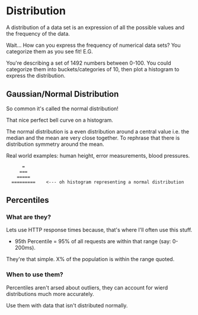 # Distribution

A distribution of a data set is an expression of all the possible values and the
frequency of the data.

Wait... How can you express the frequency of numerical data sets? You categorize
them as you see fit! E.G.

You're describing a set of 1492 numbers between 0-100. You could categorize them
into buckets/categories of 10, then plot a histogram to express the
distribution.

## Gaussian/Normal Distribution

So common it's called the normal distribution!

That nice perfect bell curve on a histogram.

The normal distribution is a even distribution around a central value i.e. the
median and the mean are very close together. To rephrase that there is
distribution symmetry around the mean.

Real world examples: human height, error measurements, blood pressures.

          =
         ===
        =====
      =========    <--- oh histogram representing a normal distribution
      
## Percentiles

### What are they?

Lets use HTTP response times because, that's where I'll often use this stuff.

- 95th Percentile = 95% of all requests are within that range (say: 0-200ms).

They're that simple. X% of the population is within the range quoted.

### When to use them?

Percentiles aren't arsed about outliers, they can account for wierd
distributions much more accurately. 

Use them with data that isn't distributed normally.
